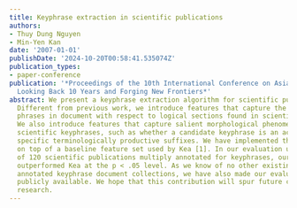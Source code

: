 ```yaml
---
title: Keyphrase extraction in scientific publications
authors:
- Thuy Dung Nguyen
- Min-Yen Kan
date: '2007-01-01'
publishDate: '2024-10-20T00:58:41.535074Z'
publication_types:
- paper-conference
publication: '*Proceedings of the 10th International Conference on Asian Digital Libraries:
  Looking Back 10 Years and Forging New Frontiers*'
abstract: We present a keyphrase extraction algorithm for scientific publications.
  Different from previous work, we introduce features that capture the positions of
  phrases in document with respect to logical sections found in scientific discourse.
  We also introduce features that capture salient morphological phenomena found in
  scientific keyphrases, such as whether a candidate keyphrase is an acronyms or uses
  specific terminologically productive suffixes. We have implemented these features
  on top of a baseline feature set used by Kea [1]. In our evaluation using a corpus
  of 120 scientific publications multiply annotated for keyphrases, our system significantly
  outperformed Kea at the p < .05 level. As we know of no other existing multiply
  annotated keyphrase document collections, we have also made our evaluation corpus
  publicly available. We hope that this contribution will spur future comparative
  research.
---
```


